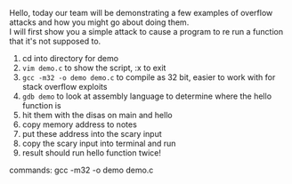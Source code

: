 
Hello, today our team will be demonstrating a few examples of overflow attacks and how you might go about doing them.  
  I will first show you a simple attack to cause a program to re run a function that it's not supposed to.  

1. cd into directory for demo
2. `vim demo.c` to show the script, :x to exit
3. `gcc -m32 -o demo demo.c` to compile as 32  bit, easier to work with for stack overflow exploits
4. `gdb demo` to look at assembly language to determine where the hello function is
5. hit them with the disas on main and hello
6. copy memory address to notes
7. put these address into the scary input
8. copy the scary input into terminal and run
9. result should run hello function twice!

commands:
gcc -m32 -o demo demo.c
